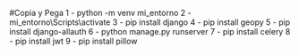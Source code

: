 #Copia y Pega
1 - python -m venv mi_entorno
2 - mi_entorno\Scripts\activate
3 - pip install django
4 - pip install geopy
5 - pip install django-allauth
6 - python manage.py runserver
7 - pip install celery
8 - pip install jwt
9 - pip install pillow